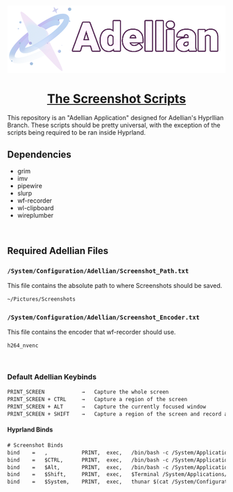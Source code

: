 <a href="https://github.com/Ascellayn/Adellian">
  <p align="center">
    <img src="https://github.com/Ascellayn/Adellian/blob/main/Ressources/AdellianBanner-256px.png?raw=true"/>
  </p>
</a>
<h1 align=center>
  <a href="https://github.com/Ascellayn/Adellian">
    The Screenshot Scripts
  </a>
</h1>
This repository is an "Adellian Application" designed for Adellian's Hyprllian Branch. These scripts should be pretty universal, with the exception of the scripts being required to be ran inside Hyprland.  

<br>

## Dependencies
- grim
- imv
- pipewire
- slurp
- wf-recorder
- wl-clipboard
- wireplumber

<br>

## Required Adellian Files
### `/System/Configuration/Adellian/Screenshot_Path.txt`
This file contains the absolute path to where Screenshots should be saved.
```txt
~/Pictures/Screenshots
```
### `/System/Configuration/Adellian/Screenshot_Encoder.txt`
This file contains the encoder that wf-recorder should use.
```txt
h264_nvenc
```

<br>

### Default Adellian Keybinds
```txt
PRINT_SCREEN			→	Capture the whole screen
PRINT_SCREEN + CTRL		→	Capture a region of the screen
PRINT_SCREEN + ALT		→	Capture the currently focused window
PRINT_SCREEN + SHIFT	→	Capture a region of the screen and record a video. Requires to do "CTRL+C" on the Terminal Window to stop recording.
```

#### Hyprland Binds
```txt
# Screenshot Binds
bind    =   ,           PRINT,  exec,   /bin/bash -c /System/Applications/Screenshot/Screen.sh
bind    =   $CTRL,      PRINT,  exec,   /bin/bash -c /System/Applications/Screenshot/Region.sh
bind    =   $Alt,       PRINT,  exec,   /bin/bash -c /System/Applications/Screenshot/Window.sh
bind    =   $Shift,     PRINT,  exec,   $Terminal /System/Applications/Screenshot/Video.sh
bind    =   $System,    PRINT,  exec,   thunar $(cat /System/Configuration/Adellian/Screenshot_Path.txt)$(date +%Y-%m)
```
